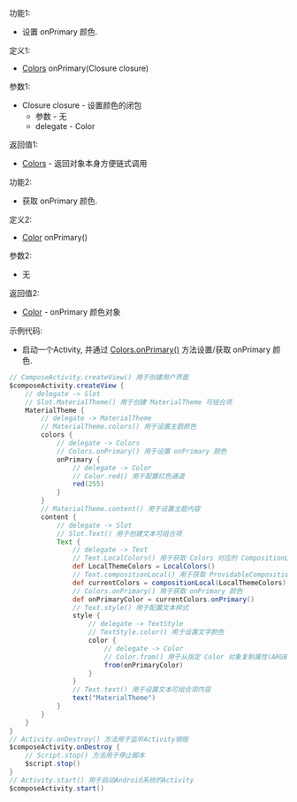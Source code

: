 功能1:

+ 设置 onPrimary 颜色.

定义1:

+ [Colors](/API/UI/Compose/Theme/Color/Colors/README.md) onPrimary(Closure closure)

参数1:

+ Closure closure - 设置颜色的闭包
    + 参数 - 无
    + delegate - Color

返回值1:

+ [Colors](/API/UI/Compose/Theme/Color/Colors/README.md) - 返回对象本身方便链式调用

功能2:

+ 获取 onPrimary 颜色.

定义2:

+ [Color](/API/UI/Compose/Theme/Color/Color/README.md) onPrimary()

参数2:

+ 无

返回值2:

+ [Color](/API/UI/Compose/Theme/Color/Color/README.md) - onPrimary 颜色对象

示例代码:

+ 启动一个Activity, 并通过 [Colors.onPrimary()](/API/UI/Compose/Theme/Color/Colors/README.md?id=onPrimary) 方法设置/获取
  onPrimary 颜色.

```groovy
// ComposeActivity.createView() 用于创建用户界面
$composeActivity.createView {
    // delegate -> Slot
    // Slot.MaterialTheme() 用于创建 MaterialTheme 可组合项
    MaterialTheme {
        // delegate -> MaterialTheme
        // MaterialTheme.colors() 用于设置主题颜色
        colors {
            // delegate -> Colors
            // Colors.onPrimary() 用于设置 onPrimary 颜色
            onPrimary {
                // delegate -> Color
                // Color.red() 用于配置红色通道
                red(255)
            }
        }
        // MaterialTheme.content() 用于设置主题内容
        content {
            // delegate -> Slot
            // Slot.Text() 用于创建文本可组合项
            Text {
                // delegate -> Text
                // Text.LocalColors() 用于获取 Colors 对应的 CompositionLocal 对象
                def LocalThemeColors = LocalColors()
                // Text.compositionLocal() 用于获取 ProvidableCompositionLocal 的值
                def currentColors = compositionLocal(LocalThemeColors)
                // Colors.onPrimary() 用于获取 onPrimary 颜色
                def onPrimaryColor = currentColors.onPrimary()
                // Text.style() 用于配置文本样式
                style {
                    // delegate -> TextStyle
                    // TextStyle.color() 用于设置文字颜色
                    color {
                        // delegate -> Color
                        // Color.from() 用于从指定 Color 对象复制属性(ARGB)
                        from(onPrimaryColor)
                    }
                }
                // Text.text() 用于设置文本可组合项内容
                text("MaterialTheme")
            }
        }
    }
}
// Activity.onDestroy() 方法用于监听Activity销毁
$composeActivity.onDestroy {
    // Script.stop() 方法用于停止脚本
    $script.stop()
}
// Activity.start() 用于启动Android系统的Activity
$composeActivity.start()
```